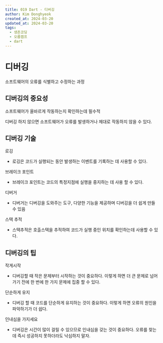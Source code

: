 ```yaml
---
title: 019 Dart - 디버깅
author: Kim Donghyeok
created_at: 2024-03-20
updated_at: 2024-03-20
tags:
  - 생존코딩
  - 오름캠프
  - dart
---
```


# 디버깅

소프트웨어의 오류를 식별하고 수정하는 과정

## 디버깅의 중요성

소프트웨어가 올바르게 작동하는지 확인하는데 필수적

디버깅 하지 않으면 소프트웨어가 오류를 발생하거나 제대로 작동하지 않을 수 있다.

## 디버깅 기술

로깅
- 로깅은 코드가 실행되는 동안 발생하는 이벤트를 기록하는 데 사용할 수 있다.

브레이크 포인트
- 브레이크 포인트는 코드의 특정지점에 실행을 중지하는 데 사용 할 수 있다.

디버거
- 디버거는 디버깅을 도와주는 도구, 다양한 기능을 제공하며 디버깅을 더 쉽게 만들 수 있음

스택 추적
- 스택추적은 호출스택을 추적하여 코드가 실행 중인 위치를 확인하는데 사용할 수 있다.

## 디버깅의 팁

작게시작
- 디버깅할 때  작은 문제부터 시작하는 것이 중요하다. 이렇게 하면 더 큰 문제로 넘어가기 전에 한 번에 한 가지 문제에 집중 할 수 있다.

단순하게 유지
- 디버깅 할 때 코드를 단순하게 유지하는 것이 중요하다. 이렇게 하면 오류의 원인을 파악하기가 더 쉽다.

인내심을 가지세요
- 디버깅은 시간이 많이 걸릴 수 있으므로 인내심을 갖는 것이 중요하다. 오류를 찾는데 즉시 성공하지 못하더라도 낙심하지 말자.